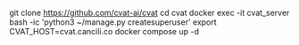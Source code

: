 git clone https://github.com/cvat-ai/cvat
cd cvat
docker exec -it cvat_server bash -ic 'python3 ~/manage.py createsuperuser'
export CVAT_HOST=cvat.cancili.co 
docker compose up -d


